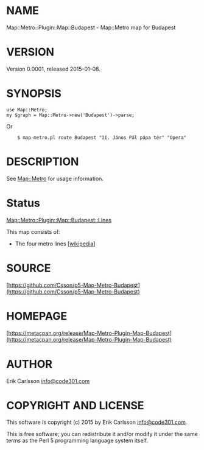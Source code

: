# NAME

Map::Metro::Plugin::Map::Budapest - Map::Metro map for Budapest

# VERSION

Version 0.0001, released 2015-01-08.

# SYNOPSIS

    use Map::Metro;
    my $graph = Map::Metro->new('Budapest')->parse;

Or

        $ map-metro.pl route Budapest "II. János Pál pápa tér" "Opera"

# DESCRIPTION

See [Map::Metro](https://metacpan.org/pod/Map::Metro) for usage information.

# Status

[Map::Metro::Plugin::Map::Budapest::Lines](https://metacpan.org/pod/Map::Metro::Plugin::Map::Budapest::Lines)

This map consists of:

- The four metro lines \[[wikipedia](https://en.wikipedia.org/wiki/Budapest_Metro)\]

# SOURCE

[https://github.com/Csson/p5-Map-Metro-Budapest](https://github.com/Csson/p5-Map-Metro-Budapest)

# HOMEPAGE

[https://metacpan.org/release/Map-Metro-Plugin-Map-Budapest](https://metacpan.org/release/Map-Metro-Plugin-Map-Budapest)

# AUTHOR

Erik Carlsson <info@code301.com>

# COPYRIGHT AND LICENSE

This software is copyright (c) 2015 by Erik Carlsson <info@code301.com>.

This is free software; you can redistribute it and/or modify it under
the same terms as the Perl 5 programming language system itself.
